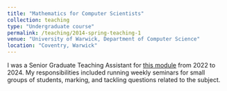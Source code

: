 ```yaml
---
title: "Mathematics for Computer Scientists"
collection: teaching
type: "Undergraduate course"
permalink: /teaching/2014-spring-teaching-1
venue: "University of Warwick, Department of Computer Science"
location: "Coventry, Warwick"
---
```


I was a Senior Graduate Teaching Assistant for [this module](https://warwick.ac.uk/fac/sci/dcs/teaching/modules/cs131/) from 2022 to 2024. My responsibilities included running weekly seminars for small groups of students, marking, and tackling questions related to the subject.


